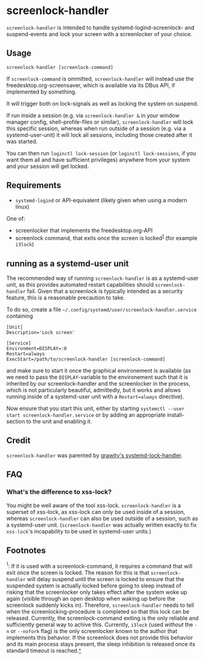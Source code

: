 # screenlock-handler

`screenlock-handler` is intended to handle systemd-logind-screenlock- and suspend-events and lock your screen with a screenlocker of your choice.

## Usage

`screenlock-handler [screenlock-command]`

If `screenlock-command` is ommitted, `screenlock-handler` will instead use the freedesktop.org-screensaver, which is available via its DBus API, if implemented by something.

It will trigger both on lock-signals as well as locking the system on suspend.

If run inside a session (e.g. via `screenlock-handler &` in your window manager config, shell-profile-files or similar), `screenlock-handler` will lock this specific session, whereas when run outside of a session (e.g. via a systemd-user-unit) it will lock all sessions, including those created after it was started.

You can then run `loginctl lock-session` (or `loginctl lock-sessions`, if you want them all and have sufficient privileges) anywhere from your system and your session will get locked.

## Requirements

  * `systemd-logind` or API-equivalent (likely given when using a modern linux)

One of:

  * screenlocker that implements the freedesktop.org-API
  * screenlock command, that exits once the screen is locked<sup>[1](#Footnotes)</sup> (for example `i3lock`)

## running as a systemd-user unit

The recommended way of running `screenlock-handler` is as a systemd-user unit, as this provides automated restart capabilities should `screenlock-handler` fail. Given that a screenlock is typically intended as a security feature, this is a reasonable precaution to take.

To do so, create a file `~/.config/systemd/user/screenlock-handler.service` containing

    [Unit]
    Description='Lock screen'

    [Service]
    Environment=DISPLAY=:0
	Restart=always
    ExecStart=/path/to/screenlock-handler [screenlock-command]

and make sure to start it once the graphical environement is available (as we need to pass the `DISPLAY`-variable to the environement such that it is inherited by our screenlock-handler and the screenlocker in the process, which is not particularly beautiful, admittedly, but it works and allows running inside of a systemd-user unit with a `Restart=always` directive).

Now ensure that you start this unit, either by starting `systemctl --user start screenlock-handler.service` or by adding an appropriate install-section to the unit and enabling it.


## Credit

`screenlock-handler` was parented by [grawity's systemd-lock-handler](https://github.com/grawity/code/blob/master/desktop/systemd-lock-handler).

## FAQ

### What's the difference to xss-lock?

You might be well aware of the tool xss-lock.
`screenlock-handler` is a superset of xss-lock, as xss-lock can only be used inside of a session, whereas `screenlock-handler` can also be used outside of a session, such as a systemd-user unit.
(`screenlock-handler` was actually written exactly to fix `xss-lock`'s incapability to be used in systemd-user units.)


## Footnotes

<sup>1</sup>: If it is used with a screenlock-command, it requires a command that will exit once the screen is locked. The reason for this is that `screenlock-handler` will delay suspend until the screen is locked to ensure that the suspended system is actually locked before going to sleep instead of risking that the screenlocker only takes effect after the system woke up again (visible through an open desktop when waking up before the screenlock suddenly kicks in). Therefore, `screenlock-handler` needs to tell when the screenlocking-procedure is completed so that this lock can be released. Currently, the screenlock-command exiting is the only reliable and sufficiently general way to achive this. Currently, `i3lock` (used *without* the `-n` or `--nofork` flag) is the only screenlocker known to the author that implements this behavior. If the screenlock does not provide this behavior and its main process stays present, the sleep inhibition is released once its standard timeout is reached.[^](#Requirements)

